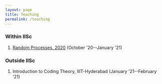 ```yaml
---
layout: page
title: Teaching
permalink: /teaching
---
```


### Within IISc
1. [Random Processes, 2020](https://ece.iisc.ac.in/~parimal/random.html) (October '20--January '21)

### Outside IISc
1. Introduction to Coding Theory, IIIT-Hyderabad (January '21--February '21)
